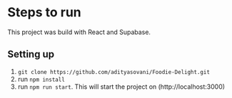 # Steps to run
This project was build with React and Supabase. 

## Setting up

1. `git clone https://github.com/adityasovani/Foodie-Delight.git`
2. run `npm install`
3. run `npm run start`. 
This  will start the project on (http://localhost:3000)
